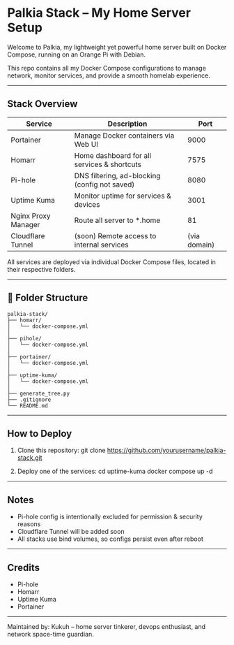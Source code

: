 # Palkia Stack – My Home Server Setup

Welcome to Palkia, my lightweight yet powerful home server built on Docker Compose, running on an Orange Pi with Debian.

This repo contains all my Docker Compose configurations to manage network, monitor services, and provide a smooth homelab experience.

---

## Stack Overview

Service         | Description                                      | Port
----------------|--------------------------------------------------|-------
Portainer       | Manage Docker containers via Web UI             | 9000
Homarr          | Home dashboard for all services & shortcuts     | 7575
Pi-hole         | DNS filtering, ad-blocking (config not saved)   | 8080
Uptime Kuma     | Monitor uptime for services & devices           | 3001
Nginx Proxy Manager | Route all server to *.home                  | 81
Cloudflare Tunnel | (soon) Remote access to internal services     | (via domain)

All services are deployed via individual Docker Compose files, located in their respective folders.

---
<!-- FOLDER_TREE_START -->
## 📁 Folder Structure

```
palkia-stack/
├── homarr/
│   └── docker-compose.yml
│
├── pihole/
│   └── docker-compose.yml
│
├── portainer/
│   └── docker-compose.yml
│
├── uptime-kuma/
│   └── docker-compose.yml
│
├── generate_tree.py
├── .gitignore
└── README.md
```
<!-- FOLDER_TREE_END -->
---

## How to Deploy

1. Clone this repository:
   git clone https://github.com/yourusername/palkia-stack.git

2. Deploy one of the services:
   cd uptime-kuma
   docker compose up -d

---

## Notes

- Pi-hole config is intentionally excluded for permission & security reasons
- Cloudflare Tunnel will be added soon
- All stacks use bind volumes, so configs persist even after reboot

---

## Credits

- Pi-hole
- Homarr
- Uptime Kuma
- Portainer

---

Maintained by:
Kukuh – home server tinkerer, devops enthusiast, and network space-time guardian.

